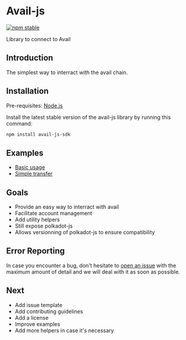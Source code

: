 # Avail-js

[![npm stable](https://img.shields.io/npm/v/avail-js-sdk?logo=npm&style=flat-square)](https://www.npmjs.com/package/avail-js-sdk)

Library to connect to Avail

## Introduction

The simplest way to interract with the avail chain.

## Installation

Pre-requisites:
[Node.js](https://nodejs.org/en/download/)

Install the latest stable version of the avail-js library by running this command:

```bash
npm install avail-js-sdk
```

## Examples

- [Basic usage](https://github.com/Leouarz/avail-js/tree/main/examples/basic-usage)
- [Simple transfer](https://github.com/Leouarz/avail-js/tree/main/examples/transfer)

## Goals

- Provide an easy way to interract with avail
- Facilitate account management
- Add utility helpers
- Still expose polkadot-js
- Allows versionning of polkadot-js to ensure compatibility

## Error Reporting

In case you encounter a bug, don't hesitate to [open an issue](https://github.com/Leouarz/avail-js/issues/new) with the maximum amount of detail and we will deal with it as soon as possible.

## Next

- Add issue template
- Add contributing guidelines
- Add a license
- Improve examples
- Add more helpers in case it's necessary
